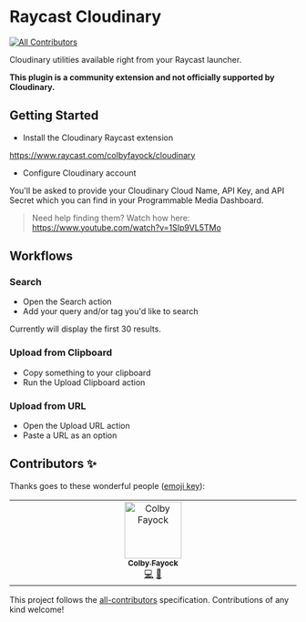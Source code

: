 # Raycast Cloudinary
<!-- ALL-CONTRIBUTORS-BADGE:START - Do not remove or modify this section -->
[![All Contributors](https://img.shields.io/badge/all_contributors-1-orange.svg?style=flat-square)](#contributors-)
<!-- ALL-CONTRIBUTORS-BADGE:END -->

Cloudinary utilities available right from your Raycast launcher.

**This plugin is a community extension and not officially supported by Cloudinary.**

## Getting Started

* Install the Cloudinary Raycast extension

https://www.raycast.com/colbyfayock/cloudinary

* Configure Cloudinary account

You'll be asked to provide your Cloudinary Cloud Name, API Key, and API Secret which you can find in your Programmable Media Dashboard.

> Need help finding them? Watch how here: https://www.youtube.com/watch?v=1SIp9VL5TMo

## Workflows

### Search

* Open the Search action
* Add your query and/or tag you'd like to search

Currently will display the first 30 results.

### Upload from Clipboard

* Copy something to your clipboard
* Run the Upload Clipboard action

### Upload from URL

* Open the Upload URL action
* Paste a URL as an option

## Contributors ✨

Thanks goes to these wonderful people ([emoji key](https://allcontributors.org/docs/en/emoji-key)):

<!-- ALL-CONTRIBUTORS-LIST:START - Do not remove or modify this section -->
<!-- prettier-ignore-start -->
<!-- markdownlint-disable -->
<table>
  <tbody>
    <tr>
      <td align="center" valign="top" width="14.28%"><a href="https://colbyfayock.com/newsletter"><img src="https://avatars.githubusercontent.com/u/1045274?v=4?s=100" width="100px;" alt="Colby Fayock"/><br /><sub><b>Colby Fayock</b></sub></a><br /><a href="https://github.com/colbyfayock/raycast-cloudinary/commits?author=colbyfayock" title="Code">💻</a> <a href="https://github.com/colbyfayock/raycast-cloudinary/commits?author=colbyfayock" title="Documentation">📖</a></td>
    </tr>
  </tbody>
</table>

<!-- markdownlint-restore -->
<!-- prettier-ignore-end -->

<!-- ALL-CONTRIBUTORS-LIST:END -->

This project follows the [all-contributors](https://github.com/all-contributors/all-contributors) specification. Contributions of any kind welcome!